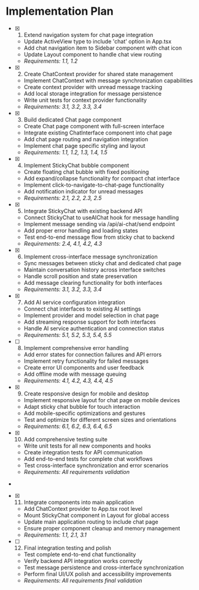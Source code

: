 # Implementation Plan

- [x] 1. Extend navigation system for chat page integration






  - Update ActiveView type to include 'chat' option in App.tsx
  - Add chat navigation item to Sidebar component with chat icon
  - Update Layout component to handle chat view routing
  - _Requirements: 1.1, 1.2_

- [x] 2. Create ChatContext provider for shared state management





  - Implement ChatContext with message synchronization capabilities
  - Create context provider with unread message tracking
  - Add local storage integration for message persistence
  - Write unit tests for context provider functionality
  - _Requirements: 3.1, 3.2, 3.3, 3.4_

- [x] 3. Build dedicated Chat page component






  - Create Chat page component with full-screen interface
  - Integrate existing ChatInterface component into chat page
  - Add chat page routing and navigation integration
  - Implement chat page specific styling and layout
  - _Requirements: 1.1, 1.2, 1.3, 1.4, 1.5_

- [x] 4. Implement StickyChat bubble component





  - Create floating chat bubble with fixed positioning
  - Add expand/collapse functionality for compact chat interface
  - Implement click-to-navigate-to-chat-page functionality
  - Add notification indicator for unread messages
  - _Requirements: 2.1, 2.2, 2.3, 2.5_

- [x] 5. Integrate StickyChat with existing backend API





  - Connect StickyChat to useAIChat hook for message handling
  - Implement message sending via /api/ai-chat/send endpoint
  - Add proper error handling and loading states
  - Test end-to-end message flow from sticky chat to backend
  - _Requirements: 2.4, 4.1, 4.2, 4.3_

- [x] 6. Implement cross-interface message synchronization





  - Sync messages between sticky chat and dedicated chat page
  - Maintain conversation history across interface switches
  - Handle scroll position and state preservation
  - Add message clearing functionality for both interfaces
  - _Requirements: 3.1, 3.2, 3.3, 3.4_

- [x] 7. Add AI service configuration integration





  - Connect chat interfaces to existing AI settings
  - Implement provider and model selection in chat page
  - Add streaming response support for both interfaces
  - Handle AI service authentication and connection status
  - _Requirements: 5.1, 5.2, 5.3, 5.4, 5.5_

- [ ] 8. Implement comprehensive error handling
  - Add error states for connection failures and API errors
  - Implement retry functionality for failed messages
  - Create error UI components and user feedback
  - Add offline mode with message queuing
  - _Requirements: 4.1, 4.2, 4.3, 4.4, 4.5_

- [x] 9. Create responsive design for mobile and desktop






  - Implement responsive layout for chat page on mobile devices
  - Adapt sticky chat bubble for touch interaction
  - Add mobile-specific optimizations and gestures
  - Test and optimize for different screen sizes and orientations
  - _Requirements: 6.1, 6.2, 6.3, 6.4, 6.5_

- [x] 10. Add comprehensive testing suite





  - Write unit tests for all new components and hooks
  - Create integration tests for API communication
  - Add end-to-end tests for complete chat workflows
  - Test cross-interface synchronization and error scenarios
  - _Requirements: All requirements validation_
-

- [x] 11. Integrate components into main application




  - Add ChatContext provider to App.tsx root level
  - Mount StickyChat component in Layout for global access
  - Update main application routing to include chat page
  - Ensure proper component cleanup and memory management
  - _Requirements: 1.1, 2.1, 3.1_

- [ ] 12. Final integration testing and polish





  - Test complete end-to-end chat functionality
  - Verify backend API integration works correctly
  - Test message persistence and cross-interface synchronization
  - Perform final UI/UX polish and accessibility improvements
  - _Requirements: All requirements final validation_